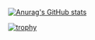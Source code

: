 [![Anurag's GitHub stats](https://github-readme-stats.vercel.app/api?username=gnevez)](https://github.com/anuraghazra/github-readme-stats)

[![trophy](https://github-profile-trophy.vercel.app/?username=gnevez&theme=onedark)](https://github.com/ryo-ma/github-profile-trophy)
